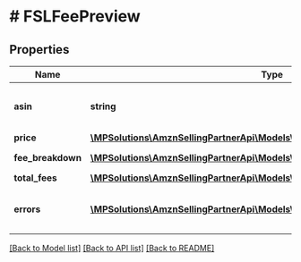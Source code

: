# # FSLFeePreview

## Properties

Name | Type | Description | Notes
------------ | ------------- | ------------- | -------------
**asin** | **string** | The Amazon Standard Identification Number (ASIN) value used to identify the item. | [optional]
**price** | [**\MPSolutions\AmznSellingPartnerApi\Models\FbaSmallAndLight\FSLMoneyType**](FSLMoneyType.md) |  | [optional]
**fee_breakdown** | [**\MPSolutions\AmznSellingPartnerApi\Models\FbaSmallAndLight\FSLFeeLineItem[]**](FSLFeeLineItem.md) | A list of the Small and Light fees for the item. | [optional]
**total_fees** | [**\MPSolutions\AmznSellingPartnerApi\Models\FbaSmallAndLight\FSLMoneyType**](FSLMoneyType.md) |  | [optional]
**errors** | [**\MPSolutions\AmznSellingPartnerApi\Models\FbaSmallAndLight\FSLError[]**](FSLError.md) | One or more unexpected errors occurred during the getSmallAndLightFeePreview operation. | [optional]

[[Back to Model list]](../../README.md#models) [[Back to API list]](../../README.md#endpoints) [[Back to README]](../../README.md)
